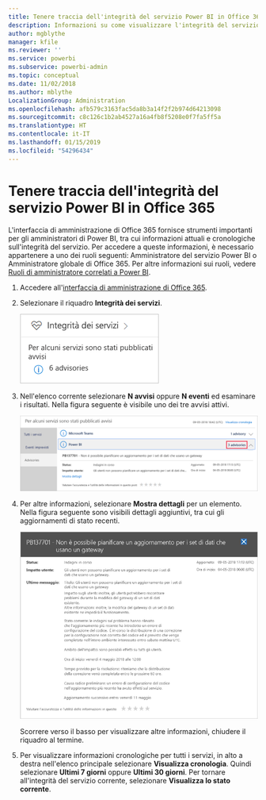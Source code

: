 ```yaml
---
title: Tenere traccia dell'integrità del servizio Power BI in Office 365
description: Informazioni su come visualizzare l'integrità del servizio corrente e cronologica nell'interfaccia di amministrazione di Office 365.
author: mgblythe
manager: kfile
ms.reviewer: ''
ms.service: powerbi
ms.subservice: powerbi-admin
ms.topic: conceptual
ms.date: 11/02/2018
ms.author: mblythe
LocalizationGroup: Administration
ms.openlocfilehash: afb579c3163fac5da8b3a14f2f2b974d64213098
ms.sourcegitcommit: c8c126c1b2ab4527a16a4fb8f5208e0f7fa5ff5a
ms.translationtype: HT
ms.contentlocale: it-IT
ms.lasthandoff: 01/15/2019
ms.locfileid: "54296434"
---
```

# <a name="track-power-bi-service-health-in-office-365"></a>Tenere traccia dell'integrità del servizio Power BI in Office 365

L'interfaccia di amministrazione di Office 365 fornisce strumenti importanti per gli amministratori di Power BI, tra cui informazioni attuali e cronologiche sull'integrità del servizio. Per accedere a queste informazioni, è necessario appartenere a uno dei ruoli seguenti: Amministratore del servizio Power BI o Amministratore globale di Office 365. Per altre informazioni sui ruoli, vedere [Ruoli di amministratore correlati a Power BI](service-admin-administering-power-bi-in-your-organization.md#administrator-roles-related-to-power-bi).

1. Accedere all'[interfaccia di amministrazione di Office 365](https://portal.office.com/adminportal).

1. Selezionare il riquadro **Integrità dei servizi**.

    ![Riquadro Integrità dei servizi](media/service-admin-health/service-health-tile.png)

1. Nell'elenco corrente selezionare **N avvisi**  oppure **N eventi** ed esaminare i risultati. Nella figura seguente è visibile uno dei tre avvisi attivi.

    ![Avvisi attivi](media/service-admin-health/active-advisories.png)

1. Per altre informazioni, selezionare **Mostra dettagli** per un elemento. Nella figura seguente sono visibili dettagli aggiuntivi, tra cui gli aggiornamenti di stato recenti.

    ![Dettagli avviso](media/service-admin-health/advisory-details.png)

    Scorrere verso il basso per visualizzare altre informazioni, chiudere il riquadro al termine.

1. Per visualizzare informazioni cronologiche per tutti i servizi, in alto a destra nell'elenco principale selezionare **Visualizza cronologia**. Quindi selezionare **Ultimi 7 giorni** oppure **Ultimi 30 giorni**. Per tornare all'integrità del servizio corrente, selezionare **Visualizza lo stato corrente**.